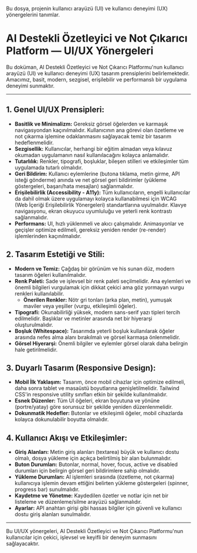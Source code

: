 Bu dosya, projenin kullanıcı arayüzü (UI) ve kullanıcı deneyimi (UX) yönergelerini tanımlar.

# AI Destekli Özetleyici ve Not Çıkarıcı Platform — UI/UX Yönergeleri

Bu doküman, AI Destekli Özetleyici ve Not Çıkarıcı Platformu'nun kullanıcı arayüzü (UI) ve kullanıcı deneyimi (UX) tasarım prensiplerini belirlemektedir. Amacımız, basit, modern, sezgisel, erişilebilir ve performanslı bir uygulama deneyimi sunmaktır.

---

## 1. Genel UI/UX Prensipleri:

*   **Basitlik ve Minimalizm:** Gereksiz görsel öğelerden ve karmaşık navigasyondan kaçınılmalıdır. Kullanıcının ana görevi olan özetleme ve not çıkarma işlemine odaklanmasını sağlayacak temiz bir tasarım hedeflenmelidir.
*   **Sezgisellik:** Kullanıcılar, herhangi bir eğitim almadan veya kılavuz okumadan uygulamanın nasıl kullanılacağını kolayca anlamalıdır.
*   **Tutarlılık:** Renkler, tipografi, boşluklar, bileşen stilleri ve etkileşimler tüm uygulamada tutarlı olmalıdır.
*   **Geri Bildirim:** Kullanıcı eylemlerine (butona tıklama, metin girme, API isteği gönderme) anında ve net görsel geri bildirimler (yükleme göstergeleri, başarı/hata mesajları) sağlanmalıdır.
*   **Erişilebilirlik (Accessibility - A11y):** Tüm kullanıcıların, engelli kullanıcılar da dahil olmak üzere uygulamayı kolayca kullanabilmesi için WCAG (Web İçeriği Erişilebilirlik Yönergeleri) standartlarına uyulmalıdır. Klavye navigasyonu, ekran okuyucu uyumluluğu ve yeterli renk kontrastı sağlanmalıdır.
*   **Performans:** UI, hızlı yüklenmeli ve akıcı çalışmalıdır. Animasyonlar ve geçişler optimize edilmeli, gereksiz yeniden render (re-render) işlemlerinden kaçınılmalıdır.

## 2. Tasarım Estetiği ve Stili:

*   **Modern ve Temiz:** Çağdaş bir görünüm ve his sunan düz, modern tasarım öğeleri kullanılmalıdır.
*   **Renk Paleti:** Sade ve işlevsel bir renk paleti seçilmelidir. Ana eylemleri ve önemli bilgileri vurgulamak için dikkat çekici ama göz yormayan vurgu renkleri kullanılabilir.
    *   **Önerilen Renkler:** Nötr gri tonları (arka plan, metin), yumuşak maviler veya yeşiller (vurgu, etkileşimli öğeler).
*   **Tipografi:** Okunabilirliği yüksek, modern sans-serif yazı tipleri tercih edilmelidir. Başlıklar ve metinler arasında net bir hiyerarşi oluşturulmalıdır.
*   **Boşluk (Whitespace):** Tasarımda yeterli boşluk kullanılarak öğeler arasında nefes alma alanı bırakılmalı ve görsel karmaşa önlenmelidir.
*   **Görsel Hiyerarşi:** Önemli bilgiler ve eylemler görsel olarak daha belirgin hale getirilmelidir.

## 3. Duyarlı Tasarım (Responsive Design):

*   **Mobil İlk Yaklaşım:** Tasarım, önce mobil cihazlar için optimize edilmeli, daha sonra tablet ve masaüstü boyutlarına genişletilmelidir. Tailwind CSS'in responsive utility sınıfları etkin bir şekilde kullanılmalıdır.
*   **Esnek Düzenler:** Tüm UI öğeleri, ekran boyutuna ve yönüne (portre/yatay) göre sorunsuz bir şekilde yeniden düzenlenmelidir.
*   **Dokunmatik Hedefler:** Butonlar ve etkileşimli öğeler, mobil cihazlarda kolayca dokunulabilir boyutta olmalıdır.

## 4. Kullanıcı Akışı ve Etkileşimler:

*   **Giriş Alanları:** Metin giriş alanları (textarea) büyük ve kullanıcı dostu olmalı, dosya yükleme için açıkça belirtilmiş bir alan bulunmalıdır.
*   **Buton Durumları:** Butonlar, normal, hover, focus, active ve disabled durumları için belirgin görsel geri bildirimlere sahip olmalıdır.
*   **Yükleme Durumları:** AI işlemleri sırasında (özetleme, not çıkarma) kullanıcıya işlemin devam ettiğini belirten yükleme göstergeleri (spinner, progress bar) sunulmalıdır.
*   **Kaydetme ve Yönetme:** Kaydedilen özetler ve notlar için net bir listeleme ve düzenleme/silme arayüzü sağlanmalıdır.
*   **Ayarlar:** API anahtarı girişi gibi hassas bilgiler için güvenli ve kullanıcı dostu giriş alanları sunulmalıdır.

---

Bu UI/UX yönergeleri, AI Destekli Özetleyici ve Not Çıkarıcı Platformu'nun kullanıcılar için çekici, işlevsel ve keyifli bir deneyim sunmasını sağlayacaktır.
